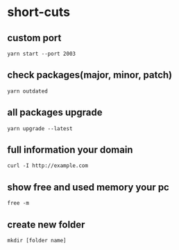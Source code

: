 # short-cuts

## custom port
    yarn start --port 2003

## check packages(major, minor, patch)
    yarn outdated

## all packages upgrade
    yarn upgrade --latest

## full information your domain
    curl -I http://example.com

## show free and used memory your pc 
    free -m

## create new folder
    mkdir [folder name]
